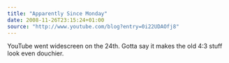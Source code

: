```yaml
---
title: "Apparently Since Monday"
date: 2008-11-26T23:15:24+01:00
source: "http://www.youtube.com/blog?entry=0i22UDAOfj8"
---
```


YouTube went widescreen on the 24th. Gotta say it makes the old 4:3 stuff look even douchier.

